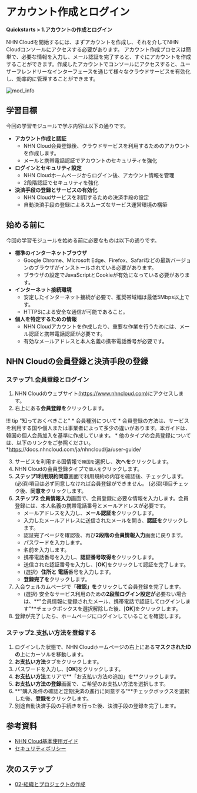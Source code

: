 # アカウント作成とログイン
**Quickstarts > 1.アカウントの作成とログイン**

NHN Cloudを開始するには、まずアカウントを作成し、それを介してNHN Cloudコンソールにアクセスする必要があります。 アカウント作成プロセスは簡単で、必要な情報を入力し、メール認証を完了すると、すぐにアカウントを作成することができます。作成したアカウントでコンソールにアクセスすると、ユーザーフレンドリーなインターフェースを通じて様々なクラウドサービスを有効化し、効率的に管理することができます。

![mod_info](https://kr1-api-object-storage.nhncloudservice.com/v1/AUTH_2acdfabf4efe4efc8a04c00b348110c9/cdn_origin/prod_cloud_quickstarts/module_info/%EA%B3%84%EC%A0%95%20%EC%83%9D%EC%84%B1%EA%B3%BC%20%EB%A1%9C%EA%B7%B8%EC%9D%B8.png)
## 学習目標

今回の学習モジュールで学ぶ内容は以下の通りです。

* **アカウント作成と認証**
    * NHN Cloud会員登録後、クラウドサービスを利用するためのアカウントを作成します。
    * メールと携帯電話認証でアカウントのセキュリティを強化
* **ログインとセキュリティ設定**
    * NHN Cloudホームページからログイン後、アカウント情報を管理
    * 2段階認証でセキュリティを強化
* **決済手段の登録とサービスの有効化**
    * NHN Cloudサービスを利用するための決済手段の設定
    * 自動決済手段の登録によるスムーズなサービス運営環境の構築

## 始める前に

今回の学習モジュールを始める前に必要なものは以下の通りです。

* **標準のインターネットブラウザ**
    * Google Chrome、Microsoft Edge、Firefox、Safariなどの最新バージョンのブラウザがインストールされている必要があります。
    * ブラウザの設定でJavaScriptとCookieが有効になっている必要があります。
* **インターネット接続環境**
    * 安定したインターネット接続が必要で、推奨帯域幅は最低5Mbps以上です。
    * HTTPSによる安全な通信が可能であること。
* **個人を特定するための情報**
    * NHN Cloudアカウントを作成したり、重要な作業を行うためには、メール認証と携帯電話認証が必要です。
    * 有効なメールアドレスと本人名義の携帯電話番号が必要です。

## NHN Cloudの会員登録と決済手段の登録

### ステップ1.会員登録とログイン

1. NHN Cloudのウェブサイト[(https://www.nhncloud.com)](https://www.nhncloud.com)にアクセスします。
2. 右上にある**会員登録を**クリックします。

!!! tip "知っておくべきこと"
\* 会員種別について
\* 会員登録の方法は、サービスを利用する国や個人または事業者によって多少の違いがあります。本ガイドは、韓国の個人会員加入を基準に作成しています。
\* 他のタイプの会員登録については、以下のリンクをご参照ください。
\*[https:](https://docs.nhncloud.com/ja/nhncloud/ja/user-guide/)//docs.nhncloud.com/ja/nhncloud/ja/user-guide/

3. サービスを利用する国情報で`韓国を`選択し、**次へを**クリックします。
4. NHN Cloudの会員登録タイプで`個人を`クリックします。
5. **ステップ1利用規約同意**画面で利用規約の内容を確認後、チェックします。 (必須)項目は必ず同意しなければ会員登録ができません。 (必須)項目チェック後、**同意を**クリックします。
6. **ステップ2 会員情報入力**画面で、会員登録に必要な情報を入力します。会員登録には、本人名義の携帯電話番号とメールアドレスが必要です。
    * メールアドレスを入力し、**メール認証を**クリックします。
    * 入力したメールアドレスに送信されたメールを開き、**認証を**クリックします。
    * 認証完了ページを確認後、再び**2段階の会員情報入力**画面に戻ります。
    * パスワードを入力します。
    * 名前を入力します。
    * 携帯電話番号を入力し、**認証番号取得を**クリックします。
    * 送信された認証番号を入力し、[**OK**]をクリックして認証を完了します。
    * (選択）**住所と** **電話**番号を入力します。
    * **登録完了を**クリックします。
7. 入会ウェルカムページで「**確認」を**クリックして会員登録を完了します。
    * (選択) 安全なサービス利用のための**2段階ログイン設定が**必要ない場合は、**"会員情報に登録されたメール、携帯電話で認証してログインします"**チェックボックスを選択解除した後、[**OK**]をクリックします。
8. 登録が完了したら、ホームページにログインしていることを確認します。

### ステップ2.支払い方法を登録する

1. ログインした状態で、NHN Cloudホームページの右上にある**マスクされたIDの**上にカーソルを移動します。
2. **お支払い方法**タブをクリックします。
3. パスワードを入力し、[**OK**]をクリックします。
4. **お支払い方法**エリアで**「お支払い方法の追加」を**クリックします。
5. **お支払い方法の登録**画面で、ご希望のお支払い方法を選択します。
6. **"購入条件の確認と定期決済の進行に同意する"**チェックボックスを選択した後、**登録を**クリックします。
7. 別途自動決済手段の手続きを行った後、決済手段の登録を完了します。

## 参考資料

* [NHN Cloud基本使用ガイド](https://docs.nhncloud.com/ja/nhncloud/ja/user-guide/)
* [セキュリティポリシー](https://docs.nhncloud.com/ja/nhncloud/ja/security-policy/)

## 次のステップ

* [02-組織とプロジェクトの作成](https://docs.nhncloud.com/ja/quickstarts/ja/create-organization/)
